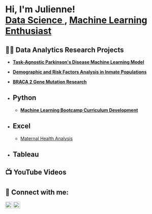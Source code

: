 <h1>Hi, I'm Julienne! <br/><a href="https://github.com//jul3z08101"> Data Science </a>, <a href="https://www.linkedin.com/in/julienne-c-0b2a067a/">Machine Learning Enthusiast </a>

<h2>👨‍💻 Data Analytics Research Projects </h2>

- <b>[Task-Agnostic Parkinson's Disease Machine Learning Model](https://github.com/jul3z08101/Analytics-Research/blob/main/Capstone%20Project-%20Parkinsons%20Disease%20(1).pdf) </b>

- <b>[Demographic and Risk Factors Analysis in Inmate Populations](https://github.com/jul3z08101/Analytics-Research/blob/main/Capstone%20Project-%20Parkinsons%20Disease%20(1).pdf) </b>
- <b> [BRACA 2 Gene Mutation Research](https://github.com/jul3z08101/Analytics-Research/blob/main/BRACA%202.pdf) </b>

- <b>Python</b>
  -
  - <b> [Machine Learning Bootcamp Curriculum Development](https://github.com/jul3z08101/Data-Analysis-lab/blob/main/Capstone_Project_Instructor.ipynb)</b>
- <b>Excel</b>
  -
  - [Maternal Health Analysis](https://github.com/jul3z08101/Data-Analysis-lab/tree/main)
    
- <b>Tableau</b>
  - 



<h2>📺 YouTube Videos</h2>


<h2> 🤳 Connect with me:</h2>

[<img align="left" alt="JoshMadakor | YouTube" width="22px" src="https://cdn.jsdelivr.net/npm/simple-icons@v3/icons/youtube.svg" />][youtube]
[<img align="left" alt="JoshMadakor | LinkedIn" width="22px" src="https://cdn.jsdelivr.net/npm/simple-icons@v3/icons/linkedin.svg" />][linkedin]


[youtube]: https://www.youtube.com/c/joshmadakor
[linkedin]: https://www.linkedin.com/in/julienne-c-0b2a067a/

<!--

Here are some ideas to get you started:

- 🔭 I’m currently working on ...
- 🌱 I’m currently learning ...
- 👯 I’m looking to collaborate on ...
- 🤔 I’m looking for help with ...
- 💬 Ask me about ...
- 📫 How to reach me: ...
- 😄 Pronouns: ...
- ⚡ Fun fact: ...
-->
